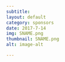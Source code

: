 ```yaml
---
subtitle:
layout: default
category: sponsors
date: 2017-7-14
img: SNAME.png
thumbnail: SNAME.png 
alt: image-alt 

---
```



